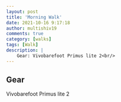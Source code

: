 ```yaml
---
layout: post
title: 'Morning Walk'
date: 2021-10-16 9:17:18
author: multishiv19
comments: true
category: [walks]
tags: [Walk]
description: |
    Gear: Vivobarefoot Primus lite 2<br/>
---
```


## Gear
Vivobarefoot Primus lite 2



<div width='100%' class='strava-embed-placeholder' data-embed-type='activity' data-embed-id='6118366008'></div>
<script src='https://strava-embeds.com/embed.js'></script>
